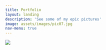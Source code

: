 ```yaml
---
title: Portfolio
layout: landing
description: 'See some of my epic pictures'
image: assets/images/pic07.jpg
nav-menu: true
---
```


<!-- Main -->
<div id="main">

<img src="{% link kyphoto/assets/images/pic03.jpg %}">

</div>
